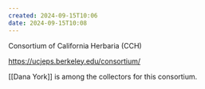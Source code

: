 ```yaml
---
created: 2024-09-15T10:06
date: 2024-09-15T10:08
---
```

Consortium of California Herbaria (CCH)

https://ucjeps.berkeley.edu/consortium/

[[Dana York]] is among the collectors for this consortium.